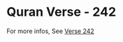 # Quran Verse - 242 

For more infos, See [Verse 242](https://www.quranbookk.com/quran/search?q=242)